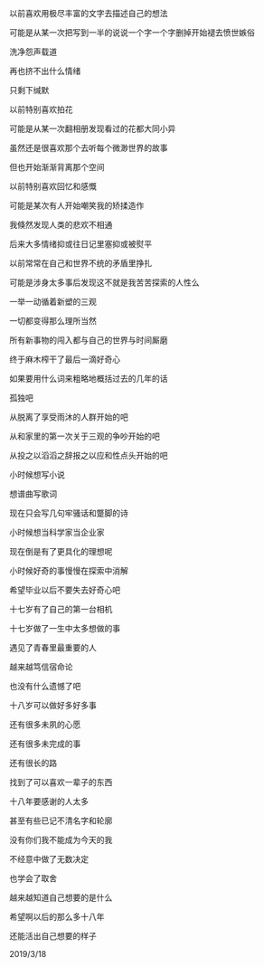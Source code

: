 以前喜欢用极尽丰富的文字去描述自己的想法

可能是从某一次把写到一半的说说一个字一个字删掉开始褪去愤世嫉俗

洗净怨声载道

再也挤不出什么情绪

只剩下缄默

以前特别喜欢拍花

可能是从某一次翻相册发现看过的花都大同小异

虽然还是很喜欢那个去听每个微渺世界的故事

但也开始渐渐背离那个空间

以前特别喜欢回忆和感慨

可能是某次有人开始嘲笑我的矫揉造作

我倏然发现人类的悲欢不相通

后来大多情绪抑或往日记里塞抑或被熨平

以前常常在自己和世界不统的矛盾里挣扎

可能是涉身太多事后发现这不就是我苦苦探索的人性么 

一举一动循着新塑的三观

一切都变得那么理所当然

所有新事物的闯入都与自己的世界与时间厮磨

终于麻木榨干了最后一滴好奇心

如果要用什么词来粗略地概括过去的几年的话

孤独吧

从脱离了享受雨沐的人群开始的吧

从和家里的第一次关于三观的争吵开始的吧

从投之以滔滔之辞报之以应和性点头开始的吧

小时候想写小说

想谱曲写歌词

现在只会写几句牢骚话和蹩脚的诗

小时候想当科学家当企业家

现在倒是有了更具化的理想呢

小时候好奇的事慢慢在探索中消解

希望毕业以后不要失去好奇心吧

十七岁有了自己的第一台相机

十七岁做了一生中太多想做的事

遇见了青春里最重要的人

越来越笃信宿命论

也没有什么遗憾了吧

十八岁可以做好多好多事

还有很多未夙的心愿

还有很多未完成的事

还有很长的路

找到了可以喜欢一辈子的东西

十八年要感谢的人太多

甚至有些已记不清名字和轮廓

没有你们我不能成为今天的我

不经意中做了无数决定

也学会了取舍

越来越知道自己想要的是什么

希望啊以后的那么多十八年

还能活出自己想要的样子

2019/3/18

